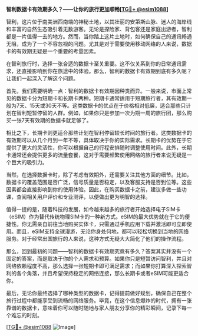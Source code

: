 **智利数据卡有效期多久？——让你的旅行更加顺畅[[TG💪+ @esim1088](https://t.me/s/esim1088)]**

智利，这片位于南美洲西南端的神秘土地，以其壮丽的安第斯山脉、迷人的海岸线和丰富的自然生态吸引着无数游客。无论是探险家、背包客还是家庭出游者，智利都是一片值得一去的地方。然而，当你踏上这片土地时，如何确保自己的通讯畅通无阻，成为了一个不容忽视的问题。尤其是对于需要使用移动网络的人来说，数据卡的有效期无疑是一个重要的考量因素。

在智利旅行时，选择一张合适的数据卡至关重要。这不仅关系到你的日常通讯需求，还直接影响到你在旅途中的体验。那么，智利的数据卡有效期到底有多久呢？让我们一起深入了解这个问题。

首先，我们需要明确一点：智利的数据卡有效期因种类而异。一般来说，市面上常见的数据卡分为短期卡和长期卡两种。短期卡通常适用于短期旅行者，其有效期一般为7天、15天或30天不等。这类数据卡的优点在于价格相对低廉，适合那些只计划在智利短暂停留的人群。例如，如果你只是参加一次为期一周的旅行团，那么购买一张7天有效期的数据卡就足够了。

相比之下，长期卡则更适合那些计划在智利停留较长时间的旅行者。这类数据卡的有效期可以从几个月到一年不等，具体取决于你的实际需求。长期卡的优势在于它提供了更大的灵活性，你可以根据自己的行程安排随时调整使用时间。此外，长期卡通常还会提供更多的流量套餐，这对于需要频繁使用网络的旅行者来说无疑是一个巨大的吸引力。

当然，在选择数据卡时，除了考虑有效期外，还需要关注其他方面的细节。比如，数据卡的覆盖范围是否广泛，信号质量是否稳定，以及客服支持是否到位等。这些因素都会直接影响到你的使用体验。因此，在购买数据卡之前，建议多做一些功课，查阅相关用户评价和专业测评，以便做出更为明智的选择。

值得一提的是，随着科技的发展，如今越来越多的旅行者开始选择电子SIM卡（eSIM）作为替代传统物理SIM卡的一种新方式。eSIM的最大优势就在于它的便捷性。你无需亲自前往当地购买实体卡，只需通过手机应用下载并激活即可立即使用。而且，eSIM支持全球漫游，无论你身处何地，都可以轻松切换到当地的网络服务。对于经常出国旅行的人来说，这种方式无疑大大简化了他们的操作流程。

那么，回到最初的问题——智利的数据卡有效期究竟有多久？答案其实并没有一个固定的答案，而是取决于你的个人需求和预算。如果你只是短暂访问智利，并且对网络依赖程度不高，那么选择一张短期卡即可满足需求；而如果你打算深入探索智利的各个角落，并且希望保持稳定的网络连接，那么长期卡或者eSIM可能更适合你。

最后，无论你最终选择了哪种类型的数据卡，记得提前做好规划，确保自己在整个旅行过程中都能享受到流畅的网络服务。毕竟，在这个信息爆炸的时代，拥有一张靠谱的数据卡，意味着你可以随时随地与家人朋友分享你的精彩瞬间，记录下每一个难忘的时刻。

[[TG💪+ @esim1088](https://t.me/s/esim1088) ![Image](https://i.postimg.cc/4NQfJmqS/Snipaste-2025-05-13-00-14-12.png)]